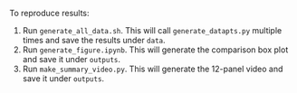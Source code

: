 To reproduce results:
1. Run `generate_all_data.sh`. This will call `generate_datapts.py` multiple times and save the results under `data`.
2. Run `generate_figure.ipynb`. This will generate the comparison box plot and save it under `outputs`.
3. Run `make_summary_video.py`. This will generate the 12-panel video and save it under `outputs`.